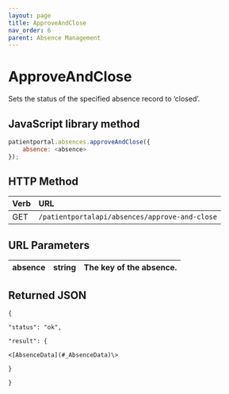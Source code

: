 ```yaml
---
layout: page
title: ApproveAndClose
nav_order: 6
parent: Absence Management
---
```


# ApproveAndClose
Sets the status of the specified absence record to ‘closed’.

## JavaScript library method

```javascript
patientportal.absences.approveAndClose({
    absence: <absence>
});
```

## HTTP Method

| Verb | URL                                               |
|:-----|:--------------------------------------------------|
| GET | `/patientportalapi/absences/approve-and-close` |

## URL Parameters

| absence | string | The key of the absence. |
| --- | --- | --- |

## Returned JSON

```
{

"status": "ok",

"result": {

<[AbsenceData](#_AbsenceData)\>

}

}
```
